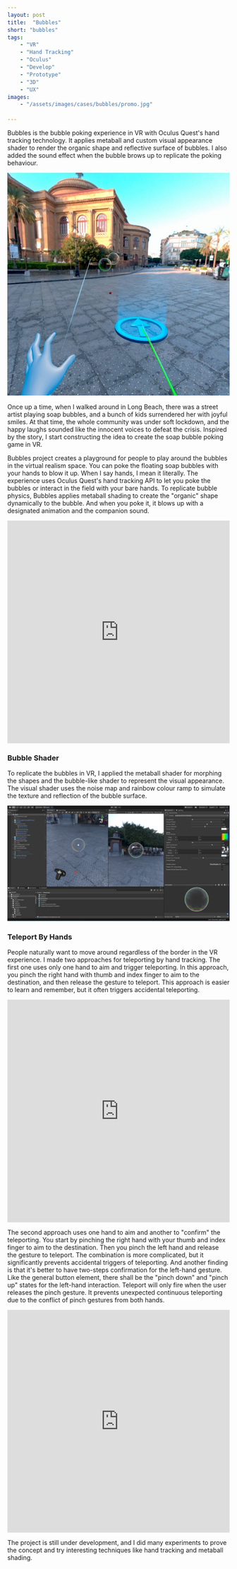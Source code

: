 ```yaml
---
layout: post
title:  "Bubbles"
short: "bubbles"
tags:
    - "VR"
    - "Hand Tracking"
    - "Oculus"
    - "Develop"
    - "Prototype"
    - "3D"
    - "UX"
images: 
    - "/assets/images/cases/bubbles/promo.jpg"

---
```

<!--summary-->

Bubbles is the bubble poking experience in VR with Oculus Quest's hand tracking technology. It applies metaball and custom visual appearance shader to render the organic shape and reflective surface of bubbles. I also added the sound effect when the bubble brows up to replicate the poking behaviour.

<!--more-->
![Play bubbles in VR and have fun](/assets/images/cases/bubbles/screenshot.jpg)

Once up a time, when I walked around in Long Beach, there was a street artist playing soap bubbles, and a bunch of kids surrendered her with joyful smiles. At that time, the whole community was under soft lockdown, and the happy laughs sounded like the innocent voices to defeat the crisis. Inspired by the story, I start constructing the idea to create the soap bubble poking game in VR. 

Bubbles project creates a playground for people to play around the bubbles in the virtual realism space. You can poke the floating soap bubbles with your hands to blow it up. When I say hands, I mean it literally. The experience uses Oculus Quest's hand tracking API to let you poke the bubbles or interact in the field with your bare hands. To replicate bubble physics, Bubbles applies metaball shading to create the "organic" shape dynamically to the bubble. And when you poke it, it blows up with a designated animation and the companion sound. 

<div style="padding:100% 0 0 0;position:relative;" class="video-embed"><iframe src="https://player.vimeo.com/video/454488518?color=c9ff23&byline=0&portrait=0" style="position:absolute;top:0;left:0;width:100%;height:100%;" frameborder="0" allow="autoplay; fullscreen" allowfullscreen></iframe></div><script src="https://player.vimeo.com/api/player.js"></script>

### Bubble Shader

To replicate the bubbles in VR, I applied the metaball shader for morphing the shapes and the bubble-like shader to represent the visual appearance. The visual shader uses the noise map and rainbow colour ramp to simulate the texture and reflection of the bubble surface.

![Bubble Shader](/assets/images/cases/bubbles/shader.png)

### Teleport By Hands

People naturally want to move around regardless of the border in the VR experience. I made two approaches for teleporting by hand tracking. The first one uses only one hand to aim and trigger teleporting. In this approach, you pinch the right hand with thumb and index finger to aim to the destination, and then release the gesture to teleport. This approach is easier to learn and remember, but it often triggers accidental teleporting.

<div style="padding:100% 0 0 0;position:relative;" class="video-embed"><iframe src="https://player.vimeo.com/video/454514195?color=c9ff23&byline=0&portrait=0" style="position:absolute;top:0;left:0;width:100%;height:100%;" frameborder="0" allow="autoplay; fullscreen" allowfullscreen></iframe></div><script src="https://player.vimeo.com/api/player.js"></script>

The second approach uses one hand to aim and another to "confirm" the teleporting. You start by pinching the right hand with your thumb and index finger to aim to the destination. Then you pinch the left hand and release the gesture to teleport. The combination is more complicated, but it significantly prevents accidental triggers of teleporting. And another finding is that it's better to have two-steps confirmation for the left-hand gesture. Like the general button element, there shall be the "pinch down" and "pinch up" states for the left-hand interaction. Teleport will only fire when the user releases the pinch gesture. It prevents unexpected continuous teleporting due to the conflict of pinch gestures from both hands.

<div style="padding:100% 0 0 0;position:relative;" class="video-embed"><iframe src="https://player.vimeo.com/video/454520569?color=c9ff23&byline=0&portrait=0" style="position:absolute;top:0;left:0;width:100%;height:100%;" frameborder="0" allow="autoplay; fullscreen" allowfullscreen></iframe></div><script src="https://player.vimeo.com/api/player.js"></script>

The project is still under development, and I did many experiments to prove the concept and try interesting techniques like hand tracking and metaball shading.